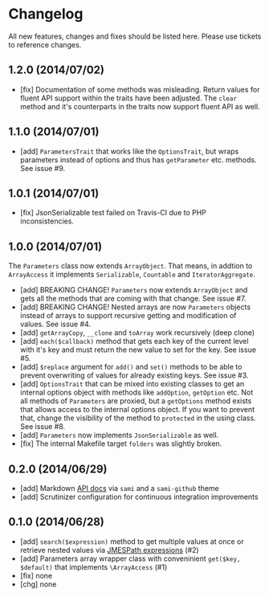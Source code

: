 # Changelog

All new features, changes and fixes should be listed here. Please use tickets to reference changes.

## 1.2.0 (2014/07/02)

* [fix] Documentation of some methods was misleading. Return values for fluent
  API support within the traits have been adjusted. The `clear` method and it's
  counterparts in the traits now support fluent API as well.

## 1.1.0 (2014/07/01)

* [add] `ParametersTrait` that works like the `OptionsTrait`, but wraps
  parameters instead of options and thus has `getParameter` etc. methods. See
  issue #9.

## 1.0.1 (2014/07/01)

* [fix] JsonSerializable test failed on Travis-CI due to PHP inconsistencies.

## 1.0.0 (2014/07/01)

The `Parameters` class now extends `ArrayObject`. That means, in addtion to
`ArrayAccess` it implements `Serializable`, `Countable` and `IteratorAggregate`.

* [add] BREAKING CHANGE! `Parameters` now extends `ArrayObject` and gets all the
  methods that are coming with that change. See issue #7.
* [add] BREAKING CHANGE! Nested arrays are now `Parameters` objects instead of
  arrays to support recursive getting and modification of values. See issue #4.
* [add] `getArrayCopy`, `__clone` and `toArray` work recursively (deep clone)
* [add] ```each($callback)``` method that gets each key of the current level
  with it's key and must return the new value to set for the key. See issue #5.
* [add] ```$replace``` argument for `add()` and `set()` methods to be able to
  prevent overwriting of values for already existing keys. See issue #3.
* [add] `OptionsTrait` that can be mixed into existing classes to get an
  internal options object with methods like `addOption`, `getOption` etc. Not
  all methods of `Parameters` are proxied, but a `getOptions` method exists that
  allows access to the internal options object. If you want to prevent that,
  change the visibility of the method to `protected` in the using class. See
  issue #8.
* [add] `Parameters` now implements `JsonSerializable` as well.
* [fix] The internal Makefile target `folders` was slightly broken.

## 0.2.0 (2014/06/29)

* [add] Markdown [API docs](docs/api/) via `sami` and a `sami-github` theme
* [add] Scrutinizer configuration for continuous integration improvements

## 0.1.0 (2014/06/28)

* [add] ```search($expression)``` method to get multiple values at once or retrieve nested values via [JMESPath expressions](http://jmespath.readthedocs.org/en/latest/index.html) (#2)
* [add] Parameters array wrapper class with conveninient `get($key, $default)` that implements `\ArrayAccess` (#1)
* [fix] none
* [chg] none
